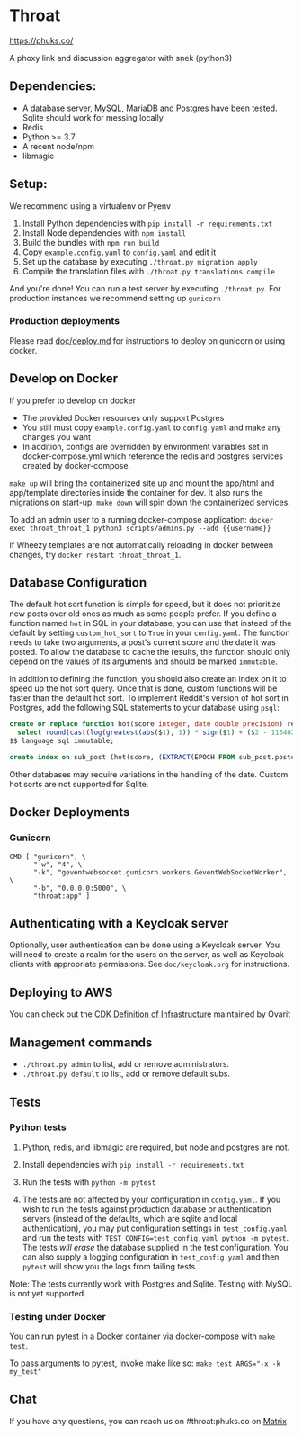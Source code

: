 # Throat

https://phuks.co/

A phoxy link and discussion aggregator with snek (python3)

## Dependencies:

 - A database server, MySQL, MariaDB and Postgres have been tested. Sqlite should work for messing locally
 - Redis
 - Python >= 3.7
 - A recent node/npm
 - libmagic

## Setup:

We recommend using a virtualenv or Pyenv

1. Install Python dependencies with `pip install -r requirements.txt`
2. Install Node dependencies with `npm install`
3. Build the bundles with `npm run build`
4. Copy `example.config.yaml` to `config.yaml` and edit it
5. Set up the database by executing `./throat.py migration apply`
6. Compile the translation files with `./throat.py translations compile`

And you're done! You can run a test server by executing `./throat.py`. For production instances we recommend setting up `gunicorn`

### Production deployments
Please read [doc/deploy.md](doc/deploy.md) for instructions to deploy on gunicorn or using docker.

## Develop on Docker
If you prefer to develop on docker
 - The provided Docker resources only support Postgres
 - You still must copy `example.config.yaml` to `config.yaml` and make any changes you want
 - In addition, configs are overridden by environment variables set in docker-compose.yml
   which reference the redis and postgres services created by docker-compose.

`make up` will bring the containerized site up and mount the app/html and app/template directories
inside the container for dev. It also runs the migrations on start-up. `make down` will spin down the containerized services.

To add an admin user to a running docker-compose application:
`docker exec throat_throat_1 python3 scripts/admins.py --add {{username}}`

If Wheezy templates are not automatically reloading in docker between changes, try `docker restart throat_throat_1`.

## Database Configuration

The default hot sort function is simple for speed, but it does not prioritize new posts over old ones as much as some people prefer.  If you define a function named `hot` in SQL in your database, you can use that instead of the default by setting `custom_hot_sort` to `True` in your `config.yaml`.  The function needs to take two arguments, a post's current score and the date it was posted.  To allow the database to cache the results, the function should only depend on the values of its arguments and should be marked `immutable`.

In addition to defining the function, you should also create an index on it to speed up the hot sort query.  Once that is done, custom functions will be faster than the default hot sort.  To implement Reddit's version of hot sort in Postgres, add the following SQL statements to your database using `psql`:

```sql
create or replace function hot(score integer, date double precision) returns numeric as $$
  select round(cast(log(greatest(abs($1), 1)) * sign($1) + ($2 - 1134028003) / 45000.0 as numeric), 7)
$$ language sql immutable;

create index on sub_post (hot(score, (EXTRACT(EPOCH FROM sub_post.posted))));
```

Other databases may require variations in the handling of the date. Custom hot sorts are not supported for Sqlite.

## Docker Deployments

### Gunicorn
```
CMD [ "gunicorn", \
      "-w", "4", \
      "-k", "geventwebsocket.gunicorn.workers.GeventWebSocketWorker", \
      "-b", "0.0.0.0:5000", \
      "throat:app" ]
```

## Authenticating with a Keycloak server

Optionally, user authentication can be done using a Keycloak server.
You will need to create a realm for the users on the server, as well
as Keycloak clients with appropriate permissions.  See
`doc/keycloak.org` for instructions.

## Deploying to AWS

You can check out the [CDK Definition of Infrastructure](https://gitlab.com/feminist-conspiracy/infrastructure) maintained by Ovarit

## Management commands
 - `./throat.py admin` to list, add or remove administrators.
 - `./throat.py default` to list, add or remove default subs.

## Tests

### Python tests

1. Python, redis, and libmagic are required, but node and postgres are not.

2. Install dependencies with `pip install -r requirements.txt`

3. Run the tests with `python -m pytest`

4. The tests are not affected by your configuration in `config.yaml`.
If you wish to run the tests against production database or
authentication servers (instead of the defaults, which are sqlite and
local authentication), you may put configuration settings in
`test_config.yaml` and run the tests with
`TEST_CONFIG=test_config.yaml python -m pytest`.  The tests *will
erase* the database supplied in the test configuration.  You can also
supply a logging configuration in `test_config.yaml` and then `pytest`
will show you the logs from failing tests.

Note: The tests currently work with Postgres and Sqlite.  Testing with
MySQL is not yet supported.

### Testing under Docker

You can run pytest in a Docker container via docker-compose with `make test`.

To pass arguments to pytest, invoke make like so: `make test ARGS="-x -k my_test"`

## Chat

If you have any questions, you can reach us on #throat:phuks.co on [Matrix](https://chat.phoxy.win/#/login)
